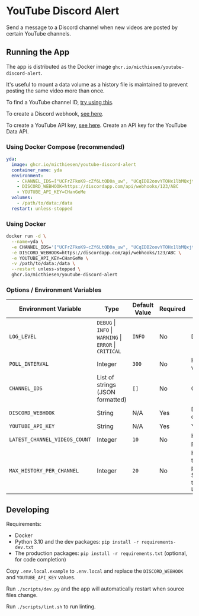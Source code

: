 # YouTube Discord Alert

Send a message to a Discord channel when new videos are posted by certain YouTube channels.

## Running the App

The app is distributed as the Docker image `ghcr.io/micthiesen/youtube-discord-alert`.

It's useful to mount a data volume as a history file is maintained to prevent posting the same video more than once.

To find a YouTube channel ID, [try using this](https://commentpicker.com/youtube-channel-id.php).

To create a Discord webhook, [see here](https://support.discord.com/hc/en-us/articles/228383668-Intro-to-Webhooks).

To create a YouTube API key, [see here](https://developers.google.com/youtube/registering_an_application). Create an API key for the YouTube Data API.

### Using Docker Compose (recommended)

```yml
yda:
  image: ghcr.io/micthiesen/youtube-discord-alert
  container_name: yda
  environment:
    - CHANNEL_IDS=["UCFrZFkoK9-cZf6LtOD0a_uw", "UCqIDB2oovYTOHx1lbMQxjtg"]
    - DISCORD_WEBHOOK=https://discordapp.com/api/webhooks/123/ABC
    - YOUTUBE_API_KEY=CHanGeMe
  volumes:
    - /path/to/data:/data
  restart: unless-stopped
```

### Using Docker

```bash
docker run -d \
  --name=yda \
  -e CHANNEL_IDS='["UCFrZFkoK9-cZf6LtOD0a_uw", "UCqIDB2oovYTOHx1lbMQxjtg"]' \
  -e DISCORD_WEBHOOK=https://discordapp.com/api/webhooks/123/ABC \
  -e YOUTUBE_API_KEY=CHanGeMe \
  -v /path/to/data:/data \
  --restart unless-stopped \
  ghcr.io/micthiesen/youtube-discord-alert
```

### Options / Environment Variables

| Environment Variable          | Type                                                    | Default Value | Required | Explanation                                                                                                                            |
| ----------------------------- | ------------------------------------------------------- | ------------- | -------- | -------------------------------------------------------------------------------------------------------------------------------------- |
| `LOG_LEVEL`                   | `DEBUG` \| `INFO` \| `WARNING` \| `ERROR` \| `CRITICAL` | `INFO`        | No       | Detail of logs                                                                                                                         |
| `POLL_INTERVAL`               | Integer                                                 | `300`         | No       | How often to check for new videos, in seconds                                                                                          |
| `CHANNEL_IDS`                 | List of strings (JSON formatted)                        | `[]`          | No       | Channel IDs to monitor                                                                                                                 |
| `DISCORD_WEBHOOK`             | String                                                  | N/A           | Yes      | Discord webhook for a channel                                                                                                          |
| `YOUTUBE_API_KEY`             | String                                                  | N/A           | Yes      | YouTube API key                                                                                                                        |
| `LATEST_CHANNEL_VIDEOS_COUNT` | Integer                                                 | `10`          | No       | How many videos to retrieve per channel when polling                                                                                   |
| `MAX_HISTORY_PER_CHANNEL`     | Integer                                                 | `20`          | No       | How many videos to keep track of per channel (to prevent duplicate posts). Should always be greater than `LATEST_CHANNEL_VIDEOS_COUNT` |

## Developing

Requirements:

- Docker
- Python 3.10 and the dev packages: `pip install -r requirements-dev.txt`
- The production packages: `pip install -r requirements.txt` (optional, for code completion)

Copy `.env.local.example` to `.env.local` and replace the `DISCORD_WEBHOOK` and `YOUTUBE_API_KEY` values.

Run `./scripts/dev.py` and the app will automatically restart when source files change.

Run `./scripts/lint.sh` to run linting.
